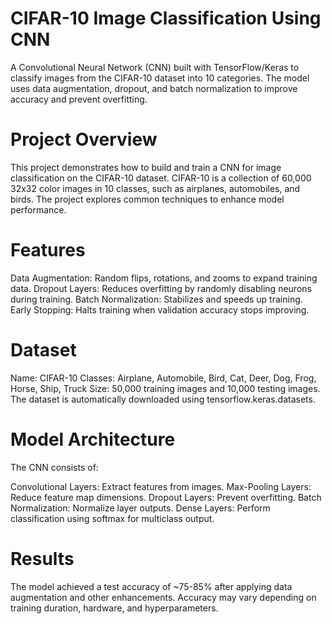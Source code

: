 # CIFAR-10 Image Classification Using CNN
A Convolutional Neural Network (CNN) built with TensorFlow/Keras to classify images from the CIFAR-10 dataset into 10 categories. The model uses data augmentation, dropout, and batch normalization to improve accuracy and prevent overfitting.

# Project Overview
This project demonstrates how to build and train a CNN for image classification on the CIFAR-10 dataset. CIFAR-10 is a collection of 60,000 32x32 color images in 10 classes, such as airplanes, automobiles, and birds. The project explores common techniques to enhance model performance.

# Features
Data Augmentation: Random flips, rotations, and zooms to expand training data.
Dropout Layers: Reduces overfitting by randomly disabling neurons during training.
Batch Normalization: Stabilizes and speeds up training.
Early Stopping: Halts training when validation accuracy stops improving.

# Dataset
Name: CIFAR-10
Classes: Airplane, Automobile, Bird, Cat, Deer, Dog, Frog, Horse, Ship, Truck
Size: 50,000 training images and 10,000 testing images.
The dataset is automatically downloaded using tensorflow.keras.datasets.

# Model Architecture
The CNN consists of:

Convolutional Layers: Extract features from images.
Max-Pooling Layers: Reduce feature map dimensions.
Dropout Layers: Prevent overfitting.
Batch Normalization: Normalize layer outputs.
Dense Layers: Perform classification using softmax for multiclass output.

# Results
The model achieved a test accuracy of ~75-85% after applying data augmentation and other enhancements.
Accuracy may vary depending on training duration, hardware, and hyperparameters.
